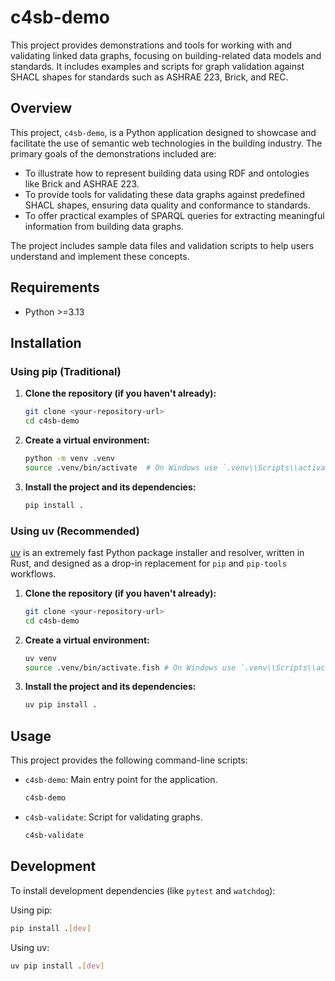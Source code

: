 # c4sb-demo

This project provides demonstrations and tools for working with and validating linked data graphs, focusing on building-related data models and standards. It includes examples and scripts for graph validation against SHACL shapes for standards such as ASHRAE 223, Brick, and REC.

## Overview

This project, `c4sb-demo`, is a Python application designed to showcase and facilitate the use of semantic web technologies in the building industry. The primary goals of the demonstrations included are:

-   To illustrate how to represent building data using RDF and ontologies like Brick and ASHRAE 223.
-   To provide tools for validating these data graphs against predefined SHACL shapes, ensuring data quality and conformance to standards.
-   To offer practical examples of SPARQL queries for extracting meaningful information from building data graphs.

The project includes sample data files and validation scripts to help users understand and implement these concepts.

## Requirements

-   Python >=3.13

## Installation

### Using pip (Traditional)

1.  **Clone the repository (if you haven't already):**

    ```bash
    git clone <your-repository-url>
    cd c4sb-demo
    ```

2.  **Create a virtual environment:**

    ```bash
    python -m venv .venv
    source .venv/bin/activate  # On Windows use `.venv\\Scripts\\activate`, for fish shell use `.venv/bin/activate.fish`
    ```

3.  **Install the project and its dependencies:**

    ```bash
    pip install .
    ```

### Using uv (Recommended)

[uv](https://github.com/astral-sh/uv) is an extremely fast Python package installer and resolver, written in Rust, and designed as a drop-in replacement for `pip` and `pip-tools` workflows.

1.  **Clone the repository (if you haven't already):**

    ```bash
    git clone <your-repository-url>
    cd c4sb-demo
    ```

2.  **Create a virtual environment:**

    ```bash
    uv venv
    source .venv/bin/activate.fish # On Windows use `.venv\\Scripts\\activate`, for bash/zsh use `source .venv/bin/activate`
    ```

3.  **Install the project and its dependencies:**

    ```bash
    uv pip install .
    ```

## Usage

This project provides the following command-line scripts:

-   `c4sb-demo`: Main entry point for the application.

    ```bash
    c4sb-demo
    ```

-   `c4sb-validate`: Script for validating graphs.

    ```bash
    c4sb-validate
    ```

## Development

To install development dependencies (like `pytest` and `watchdog`):

Using pip:

```bash
pip install .[dev]
```

Using uv:

```bash
uv pip install .[dev]
```
